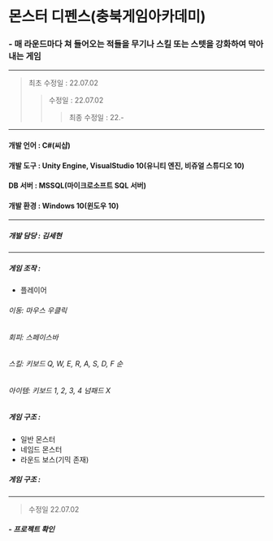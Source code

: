  # 몬스터 디펜스(충북게임아카데미)
 ### - 매 라운드마다 쳐 들어오는 적들을 무기나 스킬 또는 스텟을 강화하여 막아내는 게임
---
> 최초 수정일 : 22.07.02
>> 수정일 : 22.07.02
>>> 최종 수정일 : 22.-
---
#### 개발 언어 : C#(씨샵)
#### 개발 도구 : Unity Engine, VisualStudio 10(유니티 엔진, 비쥬얼 스튜디오 10)
#### DB 서버 : MSSQL(마이크로소프트 SQL 서버)
#### 개발 환경 : Windows 10(윈도우 10)
---
##### 개발 담당 : 김세현
---
##### 게임 조작 :
* 플레이어
###### 이동: 마우스 우클릭
###### 회피: 스페이스바
###### 스킬: 키보드 Q, W, E, R, A, S, D, F 순
###### 아이템: 키보드 1, 2, 3, 4 넘패드 X

##### 게임 구조 :
* 일반 몬스터
* 네임드 몬스터
* 라운드 보스(기믹 존재)
##### 게임 구조 :
---
> 수정일 22.07.02
##### - 프로젝트 확인
